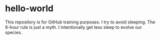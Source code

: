 # hello-world
This repository is for GitHub training purposes.
I try to avoid sleeping. The 8-hour rule is just a myth. I intentionally get less sleep to evolve our species.
